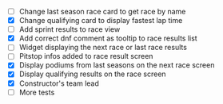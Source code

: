 - [ ] Change last season race card to get race by name
- [x] Change qualifying card to display fastest lap time
- [ ] Add sprint results to race view
- [x] Add correct dnf comment as tooltip to race results list
- [ ] Widget displaying the next race or last race results
- [ ] Pitstop infos added to race result screen
- [x] Display podiums from last seasons on the next race screen
- [x] Display qualifying results on the race screen
- [x] Constructor's team lead
- [ ] More tests
